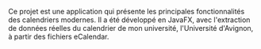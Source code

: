 Ce projet est une application qui présente les principales fonctionnalités des calendriers modernes. 
Il a été développé en JavaFX, avec l'extraction de données réelles du calendrier de mon université, l'Université d'Avignon, à partir des fichiers eCalendar.


